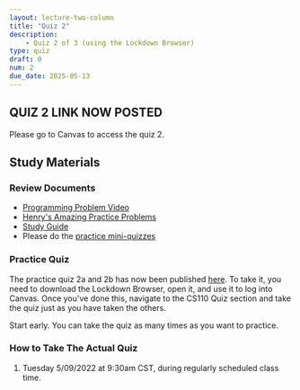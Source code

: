 ```yaml
---
layout: lecture-two-column
title: "Quiz 2"
description:
    - Quiz 2 of 3 (using the Lockdown Browser)
type: quiz
draft: 0
num: 2
due_date: 2025-05-13
---
```


## QUIZ 2 LINK NOW POSTED
Please go to Canvas to access the quiz 2.


## Study Materials

### Review Documents
* <a href="https://users.cs.northwestern.edu/~mas384/cs110/quiz2">Programming Problem Video</a>
* <a href="assets/readings/quiz2_review.pdf">Henry's Amazing Practice Problems</a>
* <a href="https://docs.google.com/document/d/14QOlTCOFKq3ymtfCoq6uCbp_Z9pp_yDCNbROnF23xf0/edit?usp=sharing" target="_blank">Study Guide</a>
* Please do the <a href="https://canvas.northwestern.edu/courses/137481/quizzes" target="_blank">practice mini-quizzes</a>

### Practice Quiz
The practice quiz 2a and 2b has now been published <a href="https://canvas.northwestern.edu/courses/188296/quizzes" target="_blank">here</a>. To take it, you need to download the Lockdown Browser, open it, and use it to log into Canvas. Once you've done this, navigate to the CS110 Quiz section and take the quiz just as you have taken the others.

Start early. You can take the quiz as many times as you want to practice.

### How to Take The Actual Quiz


1.  Tuesday 5/09/2022 at 9:30am CST, during regularly scheduled class time.

